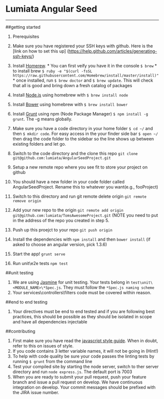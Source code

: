 # Lumiata Angular Seed
---
##getting started
1. Prerequisites
  1. Make sure you have registered your SSH keys with github. Here is the [link on how to set this up]
     (https://help.github.com/articles/generating-ssh-keys/)
  1. Install [Homerew](http://brew.sh/).
    * You can first veify you have it in the console ```$ brew```
    * to install brew ```$ ruby -e "$(curl -fsSL https://raw.githubusercontent.com/Homebrew/install/master/install)"```
    * once installed, run ```$ brew doctor``` and ```$ brew update```. This will check that all is good and bring down a fresh catalog of packages

  2. Install [Node.js](http://nodejs.org/) using homebrew with ```$ brew install node```
  3. Install [Bower](http://bower.io/) using homebrew with ```$ brew install bower```
  4. Install [Grunt](http://gruntjs.com/) using npm (Node Package Manager) ```$ npm install -g grunt```. The -g means globally.
2. Make sure you have a code directory in your home folder ```$ cd ~/``` and then ```$ mkdir code```. For easy access in the your finder side bar ```$ open ~/``` then drag the code folder to the sidebar so the line shows up between existing folders and let go.
3. Switch to the code directory and the clone this repo ```git clone git@github.com:lumiata/AngularSeedProject.git```
4. Setup a new remote repo where you see fit to store your project on github
5. You should have a new folder in your code folder called AngularSeedProject. Rename this to whatever you want(e.g., fooProject)
6. Switch to this directory and run git remote delete origin ```git remote remove origin```
7. Add your new repo to the origin ```git remote add origin git@github.com:lumiata/TomsAwesomeProject.git``` (NOTE you need to put in the address of the repo you created in step 5.
8. Push up this proejct to your repo ```git push origin```
9. Install the dependencies with ```npm install``` and then ```bower install``` (if asked to choose an angular version, pick 1.3.6)
10. Start the app! ```grunt serve```
11. Run unit\e2e tests ```npm test```

##unit testing
1. We are using [Jasmine](http://jasmine.github.io/) for unit testing. Your tests belong in ```test\unit\<MODULE_NAME>\*Spec.js```. They must follow the ```*Spec.js naming scheme```
2. Your services\controllers\filters code must be covered within reason.

##end to end testing
1. Your directives must be end to end tested and if you are following best practices, this should be possible as they should be isolated in scope and have all dependencies injectable

##contributing
1. First make sure you have read the [javascript style guide](https://github.com/lumiata/javascript). When in doubt, refer to this on issues of style.
2. If you code contains 3 letter variable names, it will not be going in (Hint!)
3. To help with code quality be sure your code passes the linting tests by running ```$ grunt``` from the command line
4. Test your compiled site by starting the node server, switch to ther server directory and run ```node express.js```. The default port is 7003
5. When you are ready to submit your pull request, push your feature branch and issue a pull request on develop. We have continuous integration on develop. Your commit messages should be prefixed with the JIRA issue number.


